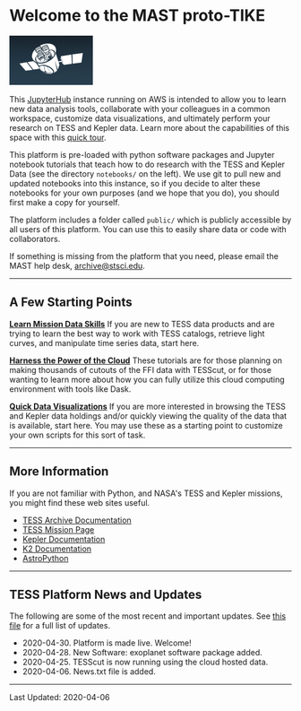 # Welcome to the MAST proto-TIKE  
![TESS Sketch](tess-icon.png)

This [JupyterHub](https://jupyter.org/hub) instance running on AWS is intended to allow you to learn new data analysis tools, collaborate with your colleagues in a common workspace, customize data visualizations, and ultimately perform your research on TESS and Kepler data. Learn more about the capabilities of this space with this [quick tour](./tike-tour.md).

This platform is pre-loaded with python software packages and Jupyter notebook tutorials that teach how to do research with the TESS and Kepler Data (see the directory `notebooks/` on the left). We use git to pull new and updated notebooks into this instance, so if you decide to alter these notebooks for your own purposes (and we hope that you do), you should first make a copy for yourself. 

The platform includes a folder called `public/` which is publicly accessible by all users of this platform. You can use this to easily share data or code with collaborators.

If something is missing from the platform that you need, please email the MAST help desk, archive@stsci.edu. 

----

## A Few Starting Points

**[Learn Mission Data Skills](./learn-data-skills.md)** If you are new to TESS data products and are trying to learn the best way to work with TESS catalogs, retrieve light curves, and manipulate time series data, start here.

**[Harness the Power of the Cloud](./cloud-computing.md)** These tutorials are for those planning on making thousands of cutouts of the FFI data with TESScut, or for those wanting to learn more about how you can fully utilize this cloud computing environment with tools like Dask.

**[Quick Data Visualizations](./quick-visualizations.md)** If you are more interested in browsing the TESS and Kepler data holdings and/or quickly viewing the quality of the data that is available, start here. You may use these as a starting point to customize your own scripts for this sort of task.


---

## More Information
If you are not familiar with Python, and NASA's TESS and Kepler missions, you might find these web sites useful. 

- [TESS Archive Documentation](https://outerspace.stsci.edu/display/TESS)
- [TESS Mission Page](https://tess.mit.edu)
- [Kepler Documentation](https://archive.stsci.edu/missions-and-data/kepler/documents)
- [K2 Documentation](https://archive.stsci.edu/missions-and-data/k2/documents)
- [AstroPython](http://www.astropython.org/tutorials/)

----

## TESS Platform News and Updates
The following are some of the most recent and important updates. See [this file](news.txt) for a full list of updates.
 
- 2020-04-30. Platform is made live. Welcome!
- 2020-04-28. New Software: exoplanet software package added.
- 2020-04-25. TESScut is now running using the cloud hosted data. 
- 2020-04-06. News.txt file is added.

---

Last Updated: 2020-04-06




